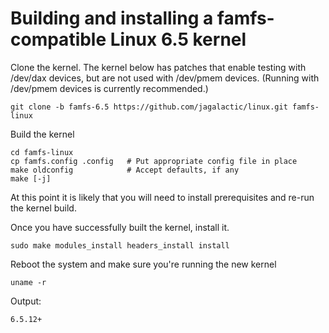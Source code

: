 # Building and installing a famfs-compatible Linux 6.5 kernel

Clone the kernel. The kernel below has patches that enable testing with /dev/dax devices,
but are not used with /dev/pmem devices. (Running with /dev/pmem devices is currently
recommended.)

    git clone -b famfs-6.5 https://github.com/jagalactic/linux.git famfs-linux

Build the kernel

    cd famfs-linux
    cp famfs.config .config   # Put appropriate config file in place
    make oldconfig            # Accept defaults, if any
    make [-j]

At this point it is likely that you will need to install prerequisites and re-run
the kernel build.

Once you have successfully built the kernel, install it.

    sudo make modules_install headers_install install

Reboot the system and make sure you're running the new kernel

    uname -r

Output:

    6.5.12+
